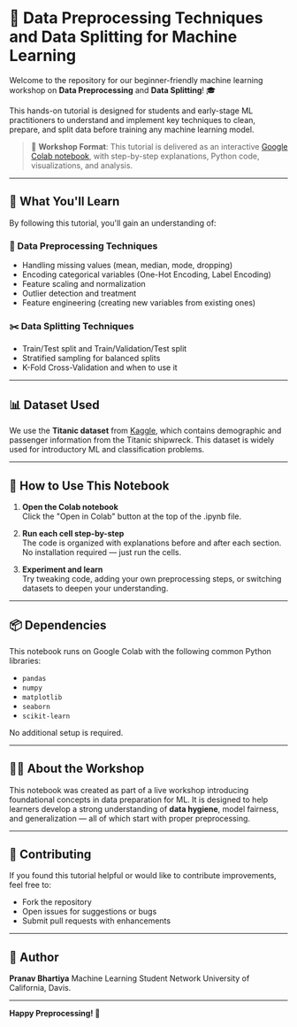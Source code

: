 # 🧹 Data Preprocessing Techniques and Data Splitting for Machine Learning

Welcome to the repository for our beginner-friendly machine learning workshop on **Data Preprocessing** and **Data Splitting**! 🎓

This hands-on tutorial is designed for students and early-stage ML practitioners to understand and implement key techniques to clean, prepare, and split data before training any machine learning model.

> 📌 **Workshop Format**: This tutorial is delivered as an interactive [Google Colab notebook](https://colab.research.google.com/), with step-by-step explanations, Python code, visualizations, and analysis.

---

## 📘 What You'll Learn

By following this tutorial, you'll gain an understanding of:

### 🔧 Data Preprocessing Techniques
- Handling missing values (mean, median, mode, dropping)
- Encoding categorical variables (One-Hot Encoding, Label Encoding)
- Feature scaling and normalization
- Outlier detection and treatment
- Feature engineering (creating new variables from existing ones)

### ✂️ Data Splitting Techniques
- Train/Test split and Train/Validation/Test split
- Stratified sampling for balanced splits
- K-Fold Cross-Validation and when to use it

---

## 📊 Dataset Used

We use the **Titanic dataset** from [Kaggle](https://www.kaggle.com/competitions/titanic), which contains demographic and passenger information from the Titanic shipwreck. This dataset is widely used for introductory ML and classification problems.

---

## 🚀 How to Use This Notebook

1. **Open the Colab notebook**  
   Click the "Open in Colab" button at the top of the .ipynb file.

2. **Run each cell step-by-step**  
   The code is organized with explanations before and after each section. No installation required — just run the cells.

3. **Experiment and learn**  
   Try tweaking code, adding your own preprocessing steps, or switching datasets to deepen your understanding.

---

## 📦 Dependencies

This notebook runs on Google Colab with the following common Python libraries:

- `pandas`
- `numpy`
- `matplotlib`
- `seaborn`
- `scikit-learn`

No additional setup is required.

---

## 👨‍🏫 About the Workshop

This notebook was created as part of a live workshop introducing foundational concepts in data preparation for ML. It is designed to help learners develop a strong understanding of **data hygiene**, model fairness, and generalization — all of which start with proper preprocessing.

---

## 🙌 Contributing

If you found this tutorial helpful or would like to contribute improvements, feel free to:
- Fork the repository
- Open issues for suggestions or bugs
- Submit pull requests with enhancements

---

## 👤 Author

**Pranav Bhartiya**
Machine Learning Student Network
University of California, Davis.  

---

**Happy Preprocessing! 🚀**
